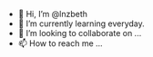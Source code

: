 - 👋 Hi, I’m @lnzbeth
- 🌱 I’m currently learning everyday.
- 💞️ I’m looking to collaborate on ...
- 📫 How to reach me ...

<!---
lnzbeth/lnzbeth is a ✨ special ✨ repository because its `README.md` (this file) appears on your GitHub profile.
You can click the Preview link to take a look at your changes.
--->
